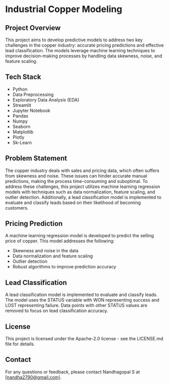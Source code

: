 # Industrial Copper Modeling
## Project Overview
This project aims to develop predictive models to address two key challenges in the copper industry: accurate pricing predictions and effective lead classification. The models leverage machine learning techniques to improve decision-making processes by handling data skewness, noise, and feature scaling.

## Tech Stack
- Python
- Data Preprocessing
- Exploratory Data Analysis (EDA)
- Streamlit
- Jupyter Notebook
- Pandas
- Numpy
- Seaborn
- Matplotlib
- Plotly
- Sk-Learn

## Problem Statement
The copper industry deals with sales and pricing data, which often suffers from skewness and noise. These issues can hinder accurate manual predictions, making the process time-consuming and suboptimal. To address these challenges, this project utilizes machine learning regression models with techniques such as data normalization, feature scaling, and outlier detection. Additionally, a lead classification model is implemented to evaluate and classify leads based on their likelihood of becoming customers.

## Pricing Prediction
A machine learning regression model is developed to predict the selling price of copper. This model addresses the following:

- Skewness and noise in the data
- Data normalization and feature scaling
- Outlier detection
- Robust algorithms to improve prediction accuracy
## Lead Classification
A lead classification model is implemented to evaluate and classify leads. The model uses the STATUS variable with WON representing success and LOST representing failure. Data points with other STATUS values are removed to focus on lead classification accuracy.
## License
This project is licensed under the Apache-2.0 license - see the LICENSE.md file for details.

## Contact
For any questions or feedback, please contact Nandhagopal S at [nandha2790@gmail.com].
